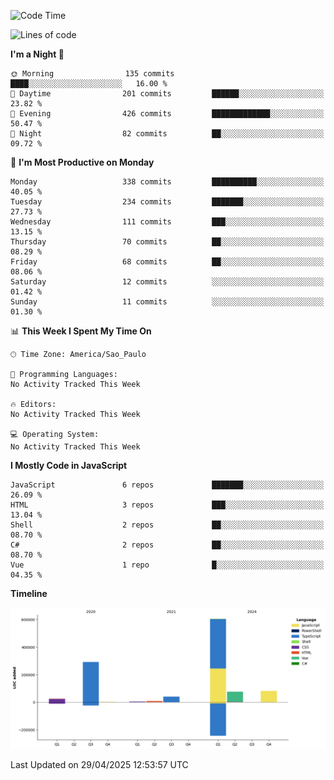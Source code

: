 <!--START_SECTION:waka-->
![Code Time](http://img.shields.io/badge/Code%20Time-3%2C458%20hrs%209%20mins-blue)

![Lines of code](https://img.shields.io/badge/From%20Hello%20World%20I%27ve%20Written-1.1%20million%20lines%20of%20code-blue)

**I'm a Night 🦉** 

```text
🌞 Morning                135 commits         ████░░░░░░░░░░░░░░░░░░░░░   16.00 % 
🌆 Daytime                201 commits         ██████░░░░░░░░░░░░░░░░░░░   23.82 % 
🌃 Evening                426 commits         █████████████░░░░░░░░░░░░   50.47 % 
🌙 Night                  82 commits          ██░░░░░░░░░░░░░░░░░░░░░░░   09.72 % 
```
📅 **I'm Most Productive on Monday** 

```text
Monday                   338 commits         ██████████░░░░░░░░░░░░░░░   40.05 % 
Tuesday                  234 commits         ███████░░░░░░░░░░░░░░░░░░   27.73 % 
Wednesday                111 commits         ███░░░░░░░░░░░░░░░░░░░░░░   13.15 % 
Thursday                 70 commits          ██░░░░░░░░░░░░░░░░░░░░░░░   08.29 % 
Friday                   68 commits          ██░░░░░░░░░░░░░░░░░░░░░░░   08.06 % 
Saturday                 12 commits          ░░░░░░░░░░░░░░░░░░░░░░░░░   01.42 % 
Sunday                   11 commits          ░░░░░░░░░░░░░░░░░░░░░░░░░   01.30 % 
```


📊 **This Week I Spent My Time On** 

```text
🕑︎ Time Zone: America/Sao_Paulo

💬 Programming Languages: 
No Activity Tracked This Week

🔥 Editors: 
No Activity Tracked This Week

💻 Operating System: 
No Activity Tracked This Week
```

**I Mostly Code in JavaScript** 

```text
JavaScript               6 repos             ███████░░░░░░░░░░░░░░░░░░   26.09 % 
HTML                     3 repos             ███░░░░░░░░░░░░░░░░░░░░░░   13.04 % 
Shell                    2 repos             ██░░░░░░░░░░░░░░░░░░░░░░░   08.70 % 
C#                       2 repos             ██░░░░░░░░░░░░░░░░░░░░░░░   08.70 % 
Vue                      1 repo              █░░░░░░░░░░░░░░░░░░░░░░░░   04.35 % 
```



**Timeline**

![Lines of Code chart](https://raw.githubusercontent.com/jonhoffmam/jonhoffmam/master/assets/bar_graph.png)


 Last Updated on 29/04/2025 12:53:57 UTC
<!--END_SECTION:waka-->
